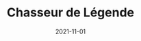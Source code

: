 ---
title: Chasseur de Légende
layout: default
modal-id: 2
date: 2021-11-01
imgCard: 2021-11-01-chasseur_de_legende.gif
videoYtb: https://www.youtube.com/embed/aee57hTYQ-M?si=3cvGnF7Ajm__5c2F
alt: projet chasseur de lengende
project-date: Novembre 2021
category: Illustration, PhotoShop
description: bla bla bla
---
